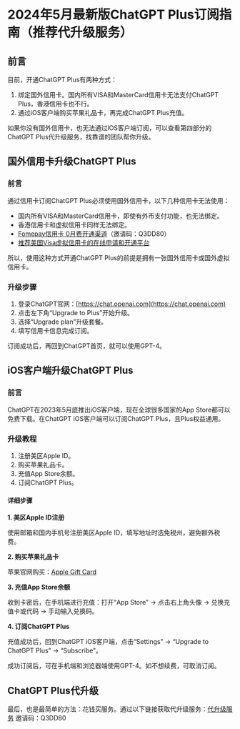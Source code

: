 # 2024年5月最新版ChatGPT Plus订阅指南（推荐代升级服务）

## 前言

目前，开通ChatGPT Plus有两种方式：

1. 绑定国外信用卡。国内所有VISA和MasterCard信用卡无法支付ChatGPT Plus，香港信用卡也不行。
2. 通过iOS客户端购买苹果礼品卡，再完成ChatGPT Plus充值。

如果你没有国外信用卡，也无法通过iOS客户端订阅，可以查看第四部分的ChatGPT Plus代升级服务，找靠谱的团队帮你升级。

## 国外信用卡升级ChatGPT Plus

### 前言

通过信用卡订阅ChatGPT Plus必须使用国外信用卡，以下几种信用卡无法使用：

- 国内所有VISA和MasterCard信用卡，即使有外币支付功能，也无法绑定。
- 香港信用卡和虚拟信用卡同样无法绑定。
- [Fomepay信用卡 0月费开通渠道](https://gpt.fomepay.com/#/pages/login/index?d=Q3DD80)（邀请码：Q3DD80）
- [推荐美国Visa虚拟信用卡的在线申请和开通平台](https://github.com/etwater280/VisaCard)

所以，使用这种方式开通ChatGPT Plus的前提是拥有一张国外信用卡或国外虚拟信用卡。

### 升级步骤

1. 登录ChatGPT官网：[https://chat.openai.com](https://chat.openai.com)
2. 点击左下角“Upgrade to Plus”开始升级。
3. 选择“Upgrade plan”升级套餐。
4. 填写信用卡信息完成订阅。

订阅成功后，再回到ChatGPT首页，就可以使用GPT-4。

## iOS客户端升级ChatGPT Plus

### 前言

ChatGPT在2023年5月底推出iOS客户端，现在全球很多国家的App Store都可以免费下载。在ChatGPT iOS客户端可以订阅ChatGPT Plus，且Plus权益通用。

### 升级教程

1. 注册美区Apple ID。
2. 购买苹果礼品卡。
3. 充值App Store余额。
4. 订阅ChatGPT Plus。

#### 详细步骤

**1. 美区Apple ID注册**

使用邮箱和国内手机号注册美区Apple ID，填写地址时选免税州，避免额外税费。

**2. 购买苹果礼品卡**

苹果官网购买：[Apple Gift Card](https://www.apple.com/shop/buy-giftcard/giftcard)

**3. 充值App Store余额**

收到卡密后，在手机端进行充值：打开“App Store” -> 点击右上角头像 -> 兑换充值卡或代码 -> 手动输入兑换码。

**4. 订阅ChatGPT Plus**

充值成功后，回到ChatGPT iOS客户端，点击“Settings” -> “Upgrade to ChatGPT Plus” -> “Subscribe”。

成功订阅后，可在手机端和浏览器端使用GPT-4。如不想续费，可取消订阅。

## ChatGPT Plus代升级

最后，也是最简单的方法：花钱买服务。通过以下链接获取代升级服务：[代升级服务](https://gpt.fomepay.com/#/pages/login/index?d=Q3DD80) 邀请码：Q3DD80
